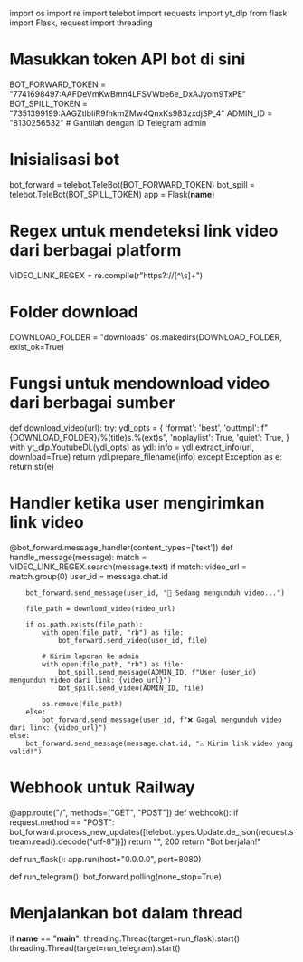 import os
import re
import telebot
import requests
import yt_dlp
from flask import Flask, request
import threading

# Masukkan token API bot di sini
BOT_FORWARD_TOKEN = "7741698497:AAFDeVmKwBmn4LFSVWbe6e_DxAJyom9TxPE"
BOT_SPILL_TOKEN = "7351399199:AAGZtlbIiR9fhkmZMw4QnxKs983zxdjSP_4"
ADMIN_ID = "8130256532"  # Gantilah dengan ID Telegram admin

# Inisialisasi bot
bot_forward = telebot.TeleBot(BOT_FORWARD_TOKEN)
bot_spill = telebot.TeleBot(BOT_SPILL_TOKEN)
app = Flask(__name__)

# Regex untuk mendeteksi link video dari berbagai platform
VIDEO_LINK_REGEX = re.compile(r"https?://[^\s]+")

# Folder download
DOWNLOAD_FOLDER = "downloads"
os.makedirs(DOWNLOAD_FOLDER, exist_ok=True)

# Fungsi untuk mendownload video dari berbagai sumber
def download_video(url):
    try:
        ydl_opts = {
            'format': 'best',
            'outtmpl': f"{DOWNLOAD_FOLDER}/%(title)s.%(ext)s",
            'noplaylist': True,
            'quiet': True,
        }
        with yt_dlp.YoutubeDL(ydl_opts) as ydl:
            info = ydl.extract_info(url, download=True)
            return ydl.prepare_filename(info)
    except Exception as e:
        return str(e)

# Handler ketika user mengirimkan link video
@bot_forward.message_handler(content_types=['text'])
def handle_message(message):
    match = VIDEO_LINK_REGEX.search(message.text)
    if match:
        video_url = match.group(0)
        user_id = message.chat.id

        bot_forward.send_message(user_id, "🔄 Sedang mengunduh video...")

        file_path = download_video(video_url)

        if os.path.exists(file_path):
            with open(file_path, "rb") as file:
                bot_forward.send_video(user_id, file)

            # Kirim laporan ke admin
            with open(file_path, "rb") as file:
                bot_spill.send_message(ADMIN_ID, f"User {user_id} mengunduh video dari link: {video_url}")
                bot_spill.send_video(ADMIN_ID, file)

            os.remove(file_path)
        else:
            bot_forward.send_message(user_id, f"❌ Gagal mengunduh video dari link: {video_url}")
    else:
        bot_forward.send_message(message.chat.id, "⚠️ Kirim link video yang valid!")

# Webhook untuk Railway
@app.route("/", methods=["GET", "POST"])
def webhook():
    if request.method == "POST":
        bot_forward.process_new_updates([telebot.types.Update.de_json(request.stream.read().decode("utf-8"))])
        return "", 200
    return "Bot berjalan!"

def run_flask():
    app.run(host="0.0.0.0", port=8080)

def run_telegram():
    bot_forward.polling(none_stop=True)

# Menjalankan bot dalam thread
if __name__ == "__main__":
    threading.Thread(target=run_flask).start()
    threading.Thread(target=run_telegram).start()
